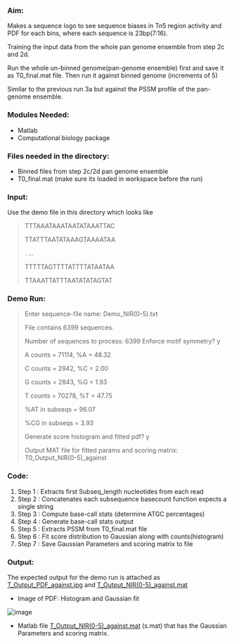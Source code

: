 ### Aim: 
Makes a sequence logo to see sequence biases in Tn5 region activity and PDF for each bins, where each sequence is 23bp(7:16).

Training the input data from the whole pan genome ensemble from step 2c and 2d.

Run the whole un-binned genome(pan-genome ensemble) first and save it as T0_final.mat file. Then run it against binned genome (increments of 5)

Similar to the previous run 3a but against the PSSM profile of the pan-genome ensemble.
     
### Modules Needed: 
* Matlab
* Computational biology package 

### Files needed in the directory:
* Binned files from step 2c/2d pan genome ensemble 
* T0_final.mat (make sure its loaded in workspace before the run)

### Input:  
Use the demo file in this directory which looks like
> TTTAAATAAATAATATAAATTAC
>
> TTATTTAATATAAAGTAAAATAA
>           
>.         ...
>
> TTTTTAGTTTTATTTTATAATAA
>
> TTAAATTATTTAATATATAGTAT

### Demo Run:
> Enter sequence-file name: Demo_NIR(0-5).txt
>
> File contains    6399 sequences.
>
> Number of sequences to process: 6399
> Enforce motif symmetry? y
>
>
> A counts = 71114, %A = 48.32
>
> C counts = 2942, %C =  2.00
>
> G counts = 2843, %G =  1.93
>
> T counts = 70278, %T = 47.75
>
> %AT in subseqs = 96.07
>
> %CG in subseqs =  3.93
>
> Generate score histogram and fitted pdf? y
>
> Output MAT file for fitted params and scoring matrix: T0_Output_NIR(0-5)_against

### Code:
1. Step 1 : Extracts first Subseq_length nucleotides from each read
1. Step 2 : Concatenates each subsequence basecount function expects a single string
1. Step 3 : Compute base-call stats (determine ATGC percentages)
1. Step 4 : Generate base-call stats output
1. Step 5 : Extracts PSSM from T0_final.mat file
1. Step 6 : Fit score distribution to Gaussian along with counts(histogram)
1. Step 7 : Save Gaussian Parameters and scoring matrix to file

### Output: 
The expected output for the demo run is attached as [T_Output_PDF_against.jpg](https://github.com/Niha002/Release_Tagmentation/blob/main/3_Training_NT_Stat/Step2_Run_Against_PSSM_profile/T_Output_PDF_against.jpg) and [T_Output_NIR(0-5)_against.mat](https://github.com/Niha002/Release_Tagmentation/blob/main/3_Training_NT_Stat/Step2_Run_Against_PSSM_profile/T_Output_NIR(0-5)_against.mat)
* Image of PDF: Histogram and Gaussian fit 
  
 ![image](https://user-images.githubusercontent.com/55808380/168662482-f55bccb3-2685-442a-b96e-8728596e130e.png)

* Matlab file [T_Output_NIR(0-5)_against.mat](https://github.com/Niha002/Release_Tagmentation/blob/main/3_Training_NT_Stat/Step2_Run_Against_PSSM_profile/T_Output_NIR(0-5)_against.mat) (s.mat) that has the Gaussian Parameters and scoring matrix.
